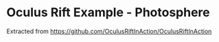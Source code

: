 # Oculus Rift Example - Photosphere

Extracted from https://github.com/OculusRiftInAction/OculusRiftInAction
